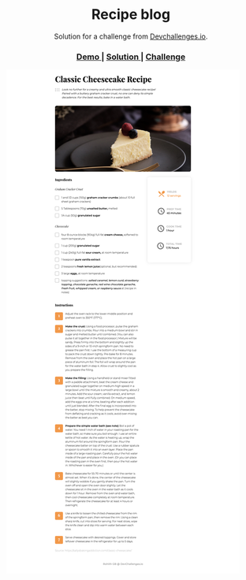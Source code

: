 <!-- Please update value in the {}  -->

<h1 align="center">Recipe blog</h1>

<div align="center">
   Solution for a challenge from  <a href="http://devchallenges.io" target="_blank">Devchallenges.io</a>.
</div>

<div align="center">
  <h3>
    <a href="https://rohit-recipe-blog.netlify.app">
      Demo
    </a>
    <span> | </span>
    <a href="https://github.com/rohitgbg/recipe-blog">
      Solution
    </a>
    <span> | </span>
    <a href="https://devchallenges.io/challenges/OEKdUZ6xs0h99C38XVht">
      Challenge
    </a>
  </h3>
</div>



![screenshot](img/recipe-blog.png)


